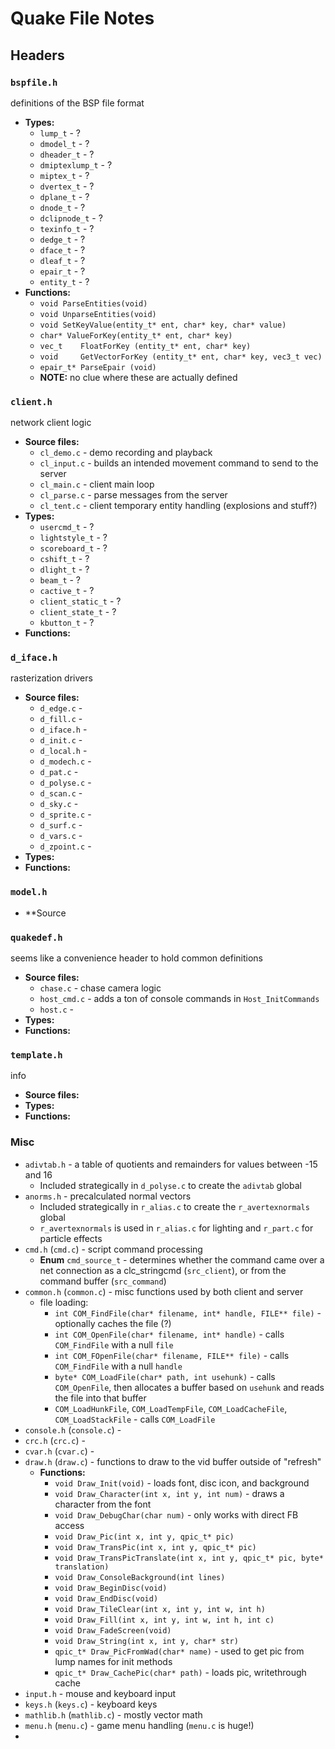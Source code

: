 # Quake File Notes

## Headers

### `bspfile.h`
definitions of the BSP file format

* **Types:**
	* `lump_t` - ?
	* `dmodel_t` - ?
	* `dheader_t` - ?
	* `dmiptexlump_t` - ?
	* `miptex_t` - ?
	* `dvertex_t` - ?
	* `dplane_t` - ?
	* `dnode_t` - ?
	* `dclipnode_t` - ?
	* `texinfo_t` - ?
	* `dedge_t` - ?
	* `dface_t` - ?
	* `dleaf_t` - ?
	* `epair_t` - ?
	* `entity_t` - ?
* **Functions:**
	* `void ParseEntities(void)`
	* `void UnparseEntities(void)`
	* `void SetKeyValue(entity_t* ent, char* key, char* value)`
	* `char* ValueForKey(entity_t* ent, char* key)`
	* `vec_t	FloatForKey (entity_t* ent, char* key)`
	* `void 	GetVectorForKey (entity_t* ent, char* key, vec3_t vec)`
	* `epair_t* ParseEpair (void)`
	* **NOTE:** no clue where these are actually defined



### `client.h`
network client logic

* **Source files:**
	* `cl_demo.c` - demo recording and playback
	* `cl_input.c` - builds an intended movement command to send to the server
	* `cl_main.c` - client main loop
	* `cl_parse.c` - parse messages from the server
	* `cl_tent.c` - client temporary entity handling (explosions and stuff?)
* **Types:**
	* `usercmd_t` - ?
	* `lightstyle_t` - ?
	* `scoreboard_t` - ?
	* `cshift_t` - ?
	* `dlight_t` - ?
	* `beam_t` - ?
	* `cactive_t` - ?
	* `client_static_t` - ?
	* `client_state_t` - ?
	* `kbutton_t` - ?
* **Functions:**



### `d_iface.h`
rasterization drivers

* **Source files:**
	* `d_edge.c` -
	* `d_fill.c` -
	* `d_iface.h` -
	* `d_init.c` -
	* `d_local.h` -
	* `d_modech.c` -
	* `d_pat.c` -
	* `d_polyse.c` -
	* `d_scan.c` -
	* `d_sky.c` -
	* `d_sprite.c` -
	* `d_surf.c` -
	* `d_vars.c` -
	* `d_zpoint.c` -
* **Types:**
* **Functions:**



### `model.h`

* **Source



### `quakedef.h`
seems like a convenience header to hold common definitions

* **Source files:**
	* `chase.c` - chase camera logic
	* `host_cmd.c` - adds a ton of console commands in `Host_InitCommands`
	* `host.c` -
* **Types:**
* **Functions:**



### `template.h`
info

* **Source files:**
* **Types:**
* **Functions:**



### Misc

* `adivtab.h` - a table of quotients and remainders for values between -15 and 16
	* Included strategically in `d_polyse.c` to create the `adivtab` global
* `anorms.h` - precalculated normal vectors
	* Included strategically in `r_alias.c` to create the `r_avertexnormals` global
	* `r_avertexnormals` is used in `r_alias.c` for lighting and `r_part.c` for particle effects
* `cmd.h` (`cmd.c`) - script command processing
	* **Enum** `cmd_source_t` - determines whether the command came over a net connection as a clc_stringcmd (`src_client`), or from the command buffer (`src_command`)
* `common.h` (`common.c`) - misc functions used by both client and server
	* file loading:
		* `int COM_FindFile(char* filename, int* handle, FILE** file)` - optionally caches the file (?)
		* `int COM_OpenFile(char* filename, int* handle)` - calls `COM_FindFile` with a null `file`
		* `int COM_FOpenFile(char* filename, FILE** file)` - calls `COM_FindFile` with a null `handle`
		* `byte* COM_LoadFile(char* path, int usehunk)` - calls `COM_OpenFile`, then allocates a buffer based on `usehunk` and reads the file into that buffer
		* `COM_LoadHunkFile`, `COM_LoadTempFile`, `COM_LoadCacheFile`, `COM_LoadStackFile` - calls `COM_LoadFile`
* `console.h` (`console.c`) -
* `crc.h` (`crc.c`) -
* `cvar.h` (`cvar.c`) -
* `draw.h` (`draw.c`) - functions to draw to the vid buffer outside of "refresh"
	* **Functions:**
		* `void Draw_Init(void)` - loads font, disc icon, and background
		* `void Draw_Character(int x, int y, int num)` - draws a character from the font
		* `void Draw_DebugChar(char num)` - only works with direct FB access
		* `void Draw_Pic(int x, int y, qpic_t* pic)`
		* `void Draw_TransPic(int x, int y, qpic_t* pic)`
		* `void Draw_TransPicTranslate(int x, int y, qpic_t* pic, byte* translation)`
		* `void Draw_ConsoleBackground(int lines)`
		* `void Draw_BeginDisc(void)`
		* `void Draw_EndDisc(void)`
		* `void Draw_TileClear(int x, int y, int w, int h)`
		* `void Draw_Fill(int x, int y, int w, int h, int c)`
		* `void Draw_FadeScreen(void)`
		* `void Draw_String(int x, int y, char* str)`
		* `qpic_t* Draw_PicFromWad(char* name)` - used to get pic from lump names for init methods
		* `qpic_t* Draw_CachePic(char* path)` - loads pic, writethrough cache
* `input.h` - mouse and keyboard input
* `keys.h` (`keys.c`) - keyboard keys
* `mathlib.h` (`mathlib.c`) - mostly vector math
* `menu.h` (`menu.c`) - game menu handling (`menu.c` is huge!)
*
